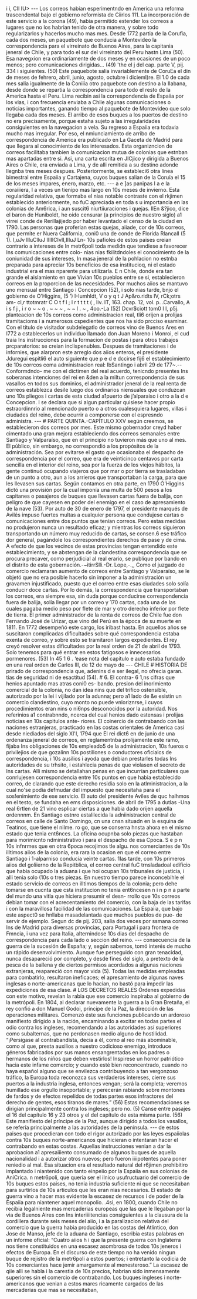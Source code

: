 i i, CII IU> --- Los correos habian esperimentndo en America una reforma trascendental bajo el gobierno reformista de Ciirlos 111. La incorporación de este servicio a la corona (49), habia permitido estender los correos a lugares que no los habrian tenido de otra manera, y sobre todo regularizarlos y hacerlos mucho mas mes. Desde 1772 partia de la Corufia, cada dos meses, un paquebote que conducia a Montevideo la correspondencia para el virreinato de Buenos Aires, para la capitania jeneral de Chile, y para todo el sur del virreinato del Peru hastn Lima (50). Esa navegxion era ordinariamente de dos meses y en ocasiones de un poco menos; pero comunicaciones dirigidas... (49) 'the el j del cap. parte V, pij. 334 i siguientes. (50) Este paquebote salia invariablemente de CoruEa el din de meses de fehrero, abril, junio, agosto, octubre i dicieml)re. El 1.0 de cada mes salia igualmente de la Coniiia otro paquebote con destino a la IIabana, desde donde se repartia la correspondencia para todo el resto de la America hasta el Peru. Lima recibin asi la correspondencia de Espaiia por los vias, i con frecuencia enviaba a Chile algunas comunicaciones o noticias importantes, ganando tiempo al paquebote de Montevideo que solo llegaba cada dos meses. El arribo de esos buques a los puertos de destino no era precisamente, porque estaha sujeto a las irregularidades consiguientes en la navegacion a vela. Su regreso a Espaiia era todavia mucho mas irregular. Por eso, el nmiunciamiento de arribo de correspondencia de America era publicado en La Gaceta de Madrid para que llegara al conocimiento de los interesados. Esta organizncion de correos facilitaba tambien la comunicacion mutua de colonias que estnban mas apartadas entre si. Asi, una carta escrita en JICjico y dirigida a Buenos Aires o Chile, era enviada a Lima, y de alli remitida a su destino adonde llegnba tres meses despues. Posteriormente, se estableci6 otra linea bimestral entre Espaiia y Cartajena, cuyos buques salian de la Coruía el 15 de los meses impares, enero, marzo, etc. --- a e ]as panipas I a e la coraiiiera, I a veces un tienipo mas largo en 10s meses de invierno. Esta regularidad relativa, que formaba el nias notable contraste con el rkjimen establecido anteriormente, no fuC apreciada en toda s u importancia en las colonias de Am6rica, i aun suscit6 niurtiiuraciones i quejas. llEn &#x26;?jico, dice el baron de Huniboldt, he oido censurar (a principios de nuestro siglo) a1 virrei conde de Rerillajijedo por haber levantado el censo de la ciudad en 1790. Las personas que proferian estas quejas, aiiade, cor de 10s correos, que permite er Nuera California, coni0 una de conde de Florida Rlancall (5 1). I,uJv llluClluJ IIIIICIvII,IIIuJ Ln- 10s pafioles de estos paises creian contrario a intereses de In metr6poli toda medidn que tendiese a favorecer Ins comunicaciones entre colo- nias nias fkilitdndoles el conocimiento de la coniunidad de sus intereses, In masa jeneral de la pohlacion no estnba preparada para apreciar 10s beneficios de esa institucioq, ni el estado industrial era el mas nparente para utilizarla. E n Chile, donde era tan grande el aislamiento en que Vivian 10s pueblos entre se si, establecieron correos en la proporcion de las necesidades. Por muchos aiios se mantuvo uno mensual entre Santiago i Concepcion (52), i solo nias tarde, bnjo el gobierno de O’Higgins, (5 ’) I-Iumhldt, V o y q t J Ap&#x26;ro.ridts IV, rCk;otrs am- cl,r ttotmratr C O t f l ; l r t t t t ( , liv. IT, 163. chap. 12, vol. p. .Carvallo, A i s f j , i r o ~ ~ o . ~ ~ ~ , ~ ~ l . ~ , 4oo.-La (52) Dcvr$ciott tom0 I I, p5j. planteacion de 10s correos como administracion real, tli6 orijen a prolijas tramitacioms i a numerosos cspedientes que nos ha sido prcciso esaminar. Con el titulo de visitador subdelegatlo de correos vino de Buenos Ares en I772 a cstablecerlos un individuo llamado don Juan Moreno i Monroi, el cud traia Ins instrucciones para la formacion de postas i para otros trabajos prcparatorios: se creian inclispenubles. Despues de tramitaciones i de infornies, que alarpron este arreglo dos aiios enteros, el presidente Jduregui espitli6 el auto siguiente que p e d e dccirse fij6 el establecimiento de 10s corrcos coma administracion real: IbSantingo i abril 29 de 177~.--Conformdndo- me con el dictimen del real acuerdo, tenicndo presentes Ins soberanas intenciones del rei en &#x26;den a la miltun correspondencia de sus vasallos en todos sus dominios, el administrador jeneral de la real renta de correos establezca desile luego dos ordinarios niensuales que conduzcan uno 10s pliegos i cartas de esta ciudad a1puerto de j’alparaiso i otro a la d e Concepcion. I se declara que si algun particular quisiese hacer propio estraordinnrio al mencionado puerto o a otros cualesquiera lugares, villas i ciudades del reino, debe ocurrir a componerse con el espresndo administra. --- # PARTE QUINTA.-CAPÍTULO XXV según creemos, se establecieron dos correos por mes. Este mismo gobernador creyd haber cimentado una gran mejora estableciendo dos correos semanales entre Santiago y Valparaíso, que en el principio no tuvieron más que uno al mes. El público, sin embargo, no correspondió a los propósitos de la administración. Sea por evitarse el gasto que ocasionaba el despacho de correspondencia por el correo, que era de veinticinco centavos por carta sencilla en el interior del reino, sea por la fuerza de los viejos hábitos, la gente continuó ocupando viajeros que por mar o por tierra se trasladaban de un punto a otro, aun a los arrieros que transportaban la carga, para que les llevasen sus cartas. Según contamos en otra parte, en 1790 O'Higgins dictó una provisión por la cual imponía una multa de 500 pesos a los capitanes o pasajeros de buques que llevasen cartas fuera de balija, con peligro de que cayesen en poder del enemigo en el caso de apresamiento de la nave (53). Por auto de 30 de enero de 1797, el presidente marqués de Avilés impuso fuertes multas a cualquier persona que condujese cartas o comunicaciones entre dos puntos que tenían correos. Pero estas medidas no produjeron nunca un resultado eficaz; y mientras los correos siguieron transportando un número muy reducido de cartas, se consen.6 ese tráfico dor general, pagándole los correspondientes derechos de pase y de cima. A efecto de que los vecinos de estas provincias tengan entendido este establecimiento, y se abstengan de la clandestina correspondencia que se procura precaver, como perjudicial al real erario, se publique por bando en el distrito de esta gobernación.-~itirrSlli.-Dr. Lope,-.,, Como el juzgado de comercio reclamaran aumento de correos entre Santiago y Valparaíso, se le objetó que no era posible hacerlo sin imponer a la administración un gravamen injustificado, puesto que el correo entre esas ciudades solo solía conducir doce cartas. Por lo demás, la correspondencia que transportaban los correos, era siempre esa, sin duda porque conducirse correspondencia fuera de balija, solía llegar por un correo y 170 cartas, cada una de las cuales pagaba medio peso por flete de mar y otro derecho inferior por flete de tierra. El primer administrador de la renta de correos de Chile fue don Fernando José de Urizar, que vino del Perú en la época de su muerte en 1811. En 1772 desempeñó este cargo, los iribast hasta. En aquellos años se suscitaron complicadas dificultades sobre qué correspondencia estaba exenta de correo, y sobre esto se tramitaron largos expedientes. El rey creyó resolver estas dificultades por la real orden de 21 de abril de 1793. Solo tenemos para qué entrar en estos fatigosos e innecesarios pormenores. (53) In 45 1 6 . ‘ease nota del capítulo e auto estaba fundado en una real orden de Carlos III, de 12 de mayo de --- CHILE # HISTORIA DE prirado de correspondencia que, adenins d e ser ilegal, no ofrecia garan. tias de seguridad ni de esactitud (54). # 6. El contra- 6 1,ns cifras que henios apuntado mas atras coni0 es- bando. presion del inorimiento comercial de la colonia, no dan idea nins que del trifico ostensible, autorizado por la lei i vijilado por la adunna; pero a1 lado de &#x26;e esistin un comercio clandestino, cuyo monto no puede vnloriznrse, i cuyos procedimientos eran nins o ni6nps desconocidos por la autoridad. Nos referinios a1 contrabnndo, ncerca del cual henios dado estensas i prolijas noticias en 10s capitulos ante- riores. El coinercio de contrabando con las naciones estranjeras, practicado en las costas orientales de America casi desde niediados del siglo XI'I, 1794 que El rei dict6 en de junio de una ordenanza jeneral de correos, en reglamentnba prolijamente este ramo, fijaba Ins obligaciones de 10s empleado5 de la administracion, 10s fueros o privilejios de que gozalinn 10s postillones o conductores oficialcs de correspondencia, i 10s ausilios i ayoda que debian prestarles todas Ins autoridades de su trhsito, i estahlecia penas de que violasen el secreto de Ins cartas. Alli mismo se detallahan penas en que incurrian particulares que conrlujesen correspondencia entre 10s puntos en que habia establecido correo, de clarando que este derecho residia solo en la atlministracion, a la cual no'se podia defmudar del impuesto que necesitaha para el sos!enimiento de ese servicio. El auto del presidente Aviles de quc halhmos en el testo, se fundaha en ems disposiciones. de abril de 1795 a dutlas -Una real 6rtlen de 21 vino esplicar ciertas a que habia dado orijen aquella ordennnm. En Santiago estnro estalilecida la adniinistracion central de correos en calle de Santo Domingo, cn una cnsn situadn en la esquina de Teatinos, que tiene el nilme. ro go, que se conserra hnsta ahora en el mismo estado que tenia ent6nces. La oficina ocupnba solo piezas que hastaban para morimicnto ndministrativo i para el despacho de esa Cpoca. S e p n 10s infnrmes que en otra 6poca recojimos tle algu. nos comerciantes de 10s illtimos aiios de la colonia, era rara la ocasion en que el correo entre Santiago i 1-alparniso conducia veinte cartas. 1Ias tarde, con 10s primeros aiios del goliierno de la Repitblica, el correo central fuC trnsladadoal edificio que habia ocupado la aduana i que hoi ocupan 10s tribunales de justicia, i alli tenia solo (10s o tres piezas. En nuestro tiempo parece inconcebihle el estado servicio de correos en illtimos tiempos de la colonia; pero dehe tomarse en cucnta que csta institucion no tenia ent6ncesen n i n p n a parte del mundo una vitla que hiciera presumir el desn- rrollo que 10s correos debian tomar con el acrecentamiento del comercio, con la baja de las tarifas i con la maravillosa facilidad de las comunicaciones. La Espaiia, que bajo este aspect0 se hnllaba masadelantada que muchos pueblos de pue- de servir de ejemplo. Segun dc de pij. 203, salia dos veces por ssmana correo Ins de Madrid para diversas provincias, para Portugal i para frontera de Fmncia, i una vez para Italia, alternindose 10s dias del despacho de correspondencia para cada lado o seccion del reino. --- consecuencia de la guerra de la sucesión de España; y, según sabemos, tomó interés de mucho un rápido desenvolvimiento. Aunque fue perseguido con gran tenacidad, nunca desapareció por completo, y desde fines del siglo, a pretexto de la pesca de la ballena y de ciertos permisos acordados a algunas naciones extranjeras, reapareció con mayor vida (5). Todas las medidas empleadas para combatirlo, resultaron ineficaces; el apresamiento de algunas naves inglesas o norte-americanas que lo hacían, no bastó para impedir las expediciones de esa clase. # LOS DECRETOS REALES Órdenes expedidas con este motivo, revelan la rabia que ese comercio inspiraba al gobierno de la metrópoli. En 1804, al declarar nuevamente la guerra a la Gran Bretaña, el rey confió a don Manuel Godoi, príncipe de la Paz, la dirección de las operaciones militares. Comenzó éste sus funciones publicando un ardoroso manifiesto dirigido a la nación, encaminando a excitar en todas partes el odio contra los ingleses, recomendando a las autoridades así superiores como subalternas, que no perdonasen medio alguno de hostilidad. “¡Persígase al contrabandista, decía a él, como al reo más abominable, como al que, presta auxilios a nuestro codicioso enemigo, introduce géneros fabricados por sus manos ensangrentadas en los padres o hermanos de los niños que deben vestirlos! Inspirese un horror patriótico hacia este infame comercio; y cuando esté bien reconcentrado, cuando no haya español alguno que se envilezca contribuyendo a tan vergonzoso tráfico, la Europa toda reconozca sus verdaderos intereses, cierre sus puertos a la industria inglesa, entonces vengan; será la completa; veremos humillado ese orgullo insoportable; y perecerán rabiando sobre montones de fardos y de efectos repelidos de todas partes esos infractores del derecho de gentes, esos tiranos de mares.” (56) Estas recomendaciones se dirigían principalmente contra los ingleses; pero no. (5) Canse entre pasajes el 16 del capítulo 16 y 23 otros y el del capítulo de esta misma parte. (56) Este manifiesto del príncipe de la Paz, aunque dirigido a todos los vasallos, se refería principalmente a las autoridades de la península. --- de estos paises que procedieran con todo el rigor autorizado por las leyes espaiiolas contra 10s buques norte-americanos que hicieran o intentaran hacer el contrabando en estas costas. Aquellas instrucciones venian a dar la aprobacion a1 apresaiiiento consumado de algunos buques de aquella nacionalidad i a autorizar otros nuevos; pero fueron iiiipotentes para poner reniedio al mal. Esa situacion era el resultado natural del r6jimen prohibitiro implantado i niantenido con tanto einpeiio por la Espaiia en sus colonias de AniCrica. n metr6poli, que queria ser el ilnico usufructuario del comercio de 10s buques estos paises, no tenia industria suficiente ni que se necesitaban para surtirlos de 10s articulos que les eran nias necesarios. El estado de guerra vino a hacer mas evidente la escasez de recursos i de poder de la Espaiia para niantener aquel monopolio. .4si, en 1800, cuando Chile no recibia legalniente mas mercaderias europeas que las que le Ilegaban por la via de Buenos Aires con Ins interiiiitencias consiguientes a la clausura de la cordillera durante seis meses del aiio, i a la paralizacion relativa del comercio que la guerra habia producido en las costas del Atlintico, don Jose de Manso, jefe de la aduana de Santiago, escribia estas palabras en un informe oficial: “Cuatro aiios h i que la presente guerra con Inglaterra nos tiene constituidos en una escasez asombrosa de todos 10s jeneros i efectos de Europa. En el discurso de este tiempo no ha venido ningun buque de rejistro de la metr6poli a estos puertos; i entretanto la codicia de 10s comerciantes hace jemir amargamente al menesteroso.” La escasez de qiie alli se habla i la carestia de 10s precios, habrian sido inmensamente superiores sin el comercio de contrabando. Los buques ingleses i norte-americanos que venian a estos mares ricamente cargados de las mercaderias que mas se necesitaban,